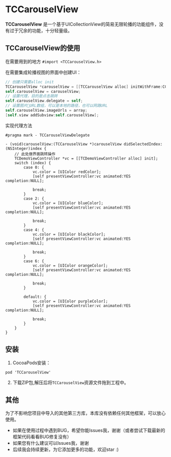 # TCCarouselView

**TCCarouselView** 是一个基于UICollectionView的简易无限轮播的功能组件，没有过于冗余的功能，十分轻量级。

## TCCarouselView的使用
在需要用到的地方 `#import <TCCarouselView.h>`

在需要集成轮播视图的界面中创建UI：

```Objective-C
// 创建只需要alloc init
TCCarouselView *carouselView = [[TCCarouselView alloc] initWithFrame:CGRectMake(0, 0, SCREEN_WIDTH, SCREEN_HEIGHT / 3)];
self.carouselView = carouselView;
// 设置代理，目的是点击跳转
self.carouselView.delegate = self;
// 设置图片URL数组，可以是本地的路径，也可以网路URL
self.carouselView.imageUrls = array;
[self.view addSubview:self.carouselView];
```

实现代理方法

```
#pragma mark - TCCarouselViewDelegate

- (void)carouselView:(TCCarouselView *)carouselView didSelectedIndex:(NSInteger)index {
    // 此处做界面跳转操作
    TCDemoViewController *vc = [[TCDemoViewController alloc] init];
    switch (index) {
        case 0: {
            vc.color = [UIColor redColor];
            [self presentViewController:vc animated:YES completion:NULL];

            break;
        }
        case 2: {
            vc.color = [UIColor blueColor];
            [self presentViewController:vc animated:YES completion:NULL];

            break;
        }
        case 4: {
            vc.color = [UIColor blackColor];
            [self presentViewController:vc animated:YES completion:NULL];

            break;
        }
        case 6: {
            vc.color = [UIColor orangeColor];
            [self presentViewController:vc animated:YES completion:NULL];

            break;
        }

        default: {
            vc.color = [UIColor purpleColor];
            [self presentViewController:vc animated:YES completion:NULL];

            break;
        }
    }
}
```

## 安装
1. CocoaPods安装：
```
pod 'TCCarouselView' 
```
2. 下载ZIP包,解压后将`TCCarouselView`资源文件拖到工程中。

## 其他
为了不影响您项目中导入的其他第三方库，本库没有依赖任何其他框架，可以放心使用。
* 如果在使用过程中遇到BUG，希望你能Issues我，谢谢（或者尝试下载最新的框架代码看看BUG修复没有）
* 如果您有什么建议可以Issues我，谢谢
* 后续我会持续更新，为它添加更多的功能，欢迎star :)

